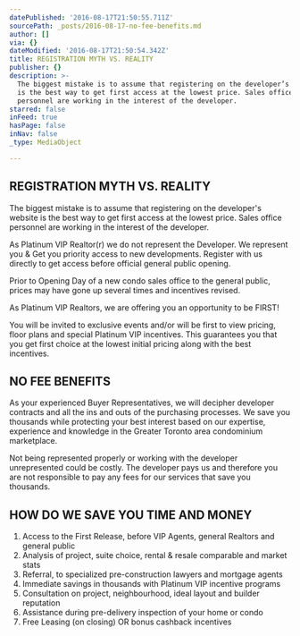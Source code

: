 ```yaml
---
datePublished: '2016-08-17T21:50:55.711Z'
sourcePath: _posts/2016-08-17-no-fee-benefits.md
author: []
via: {}
dateModified: '2016-08-17T21:50:54.342Z'
title: REGISTRATION MYTH VS. REALITY
publisher: {}
description: >-
  The biggest mistake is to assume that registering on the developer’s website
  is the best way to get first access at the lowest price. Sales office
  personnel are working in the interest of the developer.
starred: false
inFeed: true
hasPage: false
inNav: false
_type: MediaObject

---
```

## **REGISTRATION MYTH VS. REALITY**

The biggest mistake is to assume that registering on the developer's website is the best way to get first access at the lowest price. Sales office personnel are working in the interest of the developer.

As Platinum VIP Realtor(r) we do not represent the Developer. We represent you & Get you priority access to new developments. Register with us directly to get access before official general public opening.

Prior to Opening Day of a new condo sales office to the general public, prices may have gone up several times and incentives revised.

As Platinum VIP Realtors, we are offering you an opportunity to be FIRST!

You will be invited to exclusive events and/or will be first to view pricing, floor plans and special Platinum VIP incentives. This guarantees you that you get first choice at the lowest initial pricing along with the best incentives.

## **NO FEE BENEFITS**

As your experienced Buyer Representatives, we will decipher developer contracts and all the ins and outs of the purchasing processes. We save you thousands while protecting your best interest based on our expertise, experience and knowledge in the Greater Toronto area condominium marketplace.

Not being represented properly or working with the developer unrepresented could be costly. The developer pays us and therefore you are not responsible to pay any fees for our services that save you thousands.

## **HOW DO WE SAVE YOU TIME AND MONEY**

1. Access to the First Release, before VIP Agents, general Realtors and general public
2. Analysis of project, suite choice, rental & resale comparable and market stats
3. Referral, to specialized pre-construction lawyers and mortgage agents
4. Immediate savings in thousands with Platinum VIP incentive programs
5. Consultation on project, neighbourhood, ideal layout and builder reputation
6. Assistance during pre-delivery inspection of your home or condo
7. Free Leasing (on closing) OR bonus cashback incentives